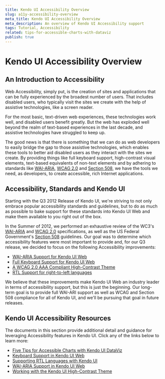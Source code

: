 ```yaml
---
title: Kendo UI Accessibility Overview
slug: a11y-accessibility-overview
meta_title: Kendo UI Accessibility Overview
meta_description: An overview of Kendo UI Accessibility support
tags: Tutorial, Accessibility
related: tips-for-accessible-charts-with-dataviz
publish: true
---
```


# Kendo UI Accessibility Overview

## An Introduction to Accessibility

Web Accessibility, simply put, is the creation of sites and applications that can be fully experienced by the broadest number of users. That includes disabled users, who typically visit the sites we create with the help of assistive technologies, like a screen reader.

For the most basic, text-driven web experiences, these technologies work well, and disabled users benefit greatly. But the web has exploded well beyond the realm of text-based experiences in the last decade, and assistive technologies have struggled to keep up.

The good news is that there is something that we can do as web developers to easily bridge the gap to those assistive technologies, which enables these tools to better aid disabled users as they interact with the sites we create. By providing things like full keyboard support, high-contrast visual elements, text-based equivalents of non-text elements and by adhering to standards like [WAI-ARIA](http://www.w3.org/WAI/PF/aria-practices/), [WCAG 2.0](http://www.w3.org/TR/WCAG20/) and [Section 508](http://www.section508.gov), we have the tools we need, as developers, to create accessible, rich Internet applications.

## Accessibility, Standards and Kendo UI

Starting with the Q3 2012 Release of Kendo UI, we're striving to not only embrace popular accessibility standards and guidelines, but to do as much as possible to bake support for these standards into Kendo UI Web and make them available to you right out of the box.

In the Summer of 2012, we performed an exhaustive review of the WC3's [WAI-ARIA](http://www.w3.org/WAI/PF/aria-practices/) and [WCAG 2.0](http://www.w3.org/TR/WCAG20/) specifications, as well as the US Federal Government's [Section 508](http://www.section508.gov) guidelines. Our goal was to determine which accessibility features were most important to provide and, for our Q3 release, we decided to focus on the following Accessibility improvements:

- [WAI-ARIA Support for Kendo UI Web](/kendo-ui/tutorials/accessibility/wai-aria-support-in-kendo)
- [Full Keyboard Support for Kendo UI Web](/kendo-ui/tutorials/accessibility/keyboard-support)
- [A WCAG 2.0 AAA Compliant High-Contrast Theme](/kendo-ui/tutorials/accessibility/high-contrast-theme)
- [RTL Support for right-to-left languages](/kendo-ui/tutorials/accessibility/supporting-rtl-languages)

We believe that these improvements make Kendo UI Web an industry leader in terms of accessibility support, but this is just the beginning. Our long-term goal is to provide full WAI-ARI support as well as WCAG and Section 508 compliance for all of Kendo UI, and we'll be pursuing that goal in future releases.

## Kendo UI Accessibility Resources

The documents in this section provide additional detail and guidance for leveraging Accessibility features in Kendo UI. Click any of the links below to learn more:

- [Five Tips for Accessible Charts with Kendo UI DataViz](/kendo-ui/tutorials/accessibility/five-tips-for-accessible-charts-with-dataviz)
- [Keyboard Support in Kendo UI Web](/kendo-ui/tutorials/accessibility/keyboard-support)
- [Supporting RTL Languages with Kendo UI](/kendo-ui/tutorials/accessibility/supporting-rtl-languages)
- [WAI-ARIA Support in Kendo UI Web](/kendo-ui/tutorials/accessibility/wai-aria-support-in-kendo)
- [Working with the Kendo UI High-Contrast Theme](/kendo-ui/tutorials/accessibility/high-contrast-theme)